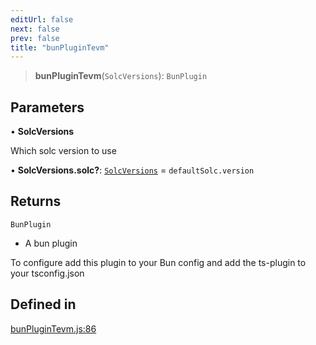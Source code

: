 ```yaml
---
editUrl: false
next: false
prev: false
title: "bunPluginTevm"
---
```


> **bunPluginTevm**(`SolcVersions`): `BunPlugin`

## Parameters

• **SolcVersions**

Which solc version to use

• **SolcVersions.solc?**: [`SolcVersions`](/reference/tevm/solc/type-aliases/solcversions/) = `defaultSolc.version`

## Returns

`BunPlugin`

- A bun plugin

To configure add this plugin to your Bun config and add the ts-plugin to your tsconfig.json

## Defined in

[bunPluginTevm.js:86](https://github.com/evmts/tevm-monorepo/blob/main/bundler-packages/bun/src/bunPluginTevm.js#L86)

